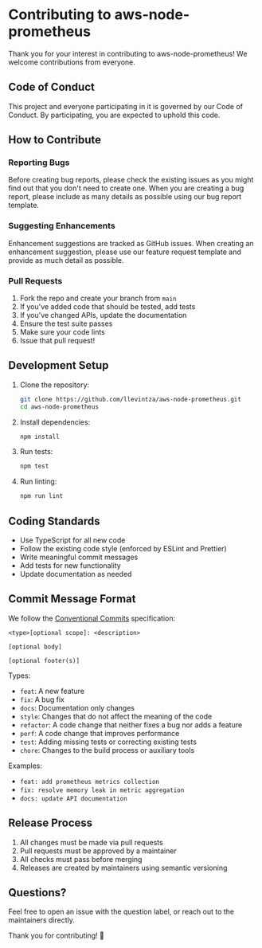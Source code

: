 # Contributing to aws-node-prometheus

Thank you for your interest in contributing to aws-node-prometheus! We welcome contributions from everyone.

## Code of Conduct

This project and everyone participating in it is governed by our Code of Conduct. By participating, you are expected to uphold this code.

## How to Contribute

### Reporting Bugs

Before creating bug reports, please check the existing issues as you might find out that you don't need to create one. When you are creating a bug report, please include as many details as possible using our bug report template.

### Suggesting Enhancements

Enhancement suggestions are tracked as GitHub issues. When creating an enhancement suggestion, please use our feature request template and provide as much detail as possible.

### Pull Requests

1. Fork the repo and create your branch from `main`
2. If you've added code that should be tested, add tests
3. If you've changed APIs, update the documentation
4. Ensure the test suite passes
5. Make sure your code lints
6. Issue that pull request!

## Development Setup

1. Clone the repository:
   ```bash
   git clone https://github.com/llevintza/aws-node-prometheus.git
   cd aws-node-prometheus
   ```

2. Install dependencies:
   ```bash
   npm install
   ```

3. Run tests:
   ```bash
   npm test
   ```

4. Run linting:
   ```bash
   npm run lint
   ```

## Coding Standards

- Use TypeScript for all new code
- Follow the existing code style (enforced by ESLint and Prettier)
- Write meaningful commit messages
- Add tests for new functionality
- Update documentation as needed

## Commit Message Format

We follow the [Conventional Commits](https://conventionalcommits.org/) specification:

```
<type>[optional scope]: <description>

[optional body]

[optional footer(s)]
```

Types:
- `feat`: A new feature
- `fix`: A bug fix
- `docs`: Documentation only changes
- `style`: Changes that do not affect the meaning of the code
- `refactor`: A code change that neither fixes a bug nor adds a feature
- `perf`: A code change that improves performance
- `test`: Adding missing tests or correcting existing tests
- `chore`: Changes to the build process or auxiliary tools

Examples:
- `feat: add prometheus metrics collection`
- `fix: resolve memory leak in metric aggregation`
- `docs: update API documentation`

## Release Process

1. All changes must be made via pull requests
2. Pull requests must be approved by a maintainer
3. All checks must pass before merging
4. Releases are created by maintainers using semantic versioning

## Questions?

Feel free to open an issue with the question label, or reach out to the maintainers directly.

Thank you for contributing! 🎉
